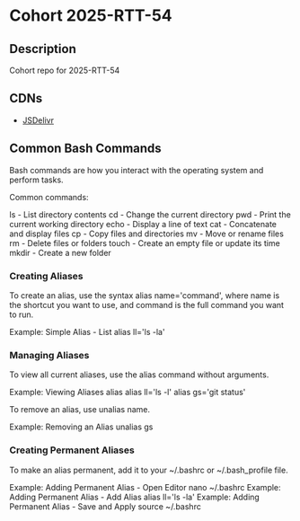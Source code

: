 # Cohort 2025-RTT-54 

## Description
Cohort repo for 2025-RTT-54

## CDNs
 - [JSDelivr](https://www.jsdelivr.com/)


## Common Bash Commands

Bash commands are how you interact with the operating system and perform tasks.

Common commands:

ls - List directory contents
cd - Change the current directory
pwd - Print the current working directory
echo - Display a line of text
cat - Concatenate and display files
cp - Copy files and directories
mv - Move or rename files
rm - Delete files or folders
touch - Create an empty file or update its time
mkdir - Create a new folder

### Creating Aliases
To create an alias, use the syntax alias name='command', where name is the shortcut you want to use, and command is the full command you want to run.

Example: Simple Alias - List
alias ll='ls -la'

### Managing Aliases
To view all current aliases, use the alias command without arguments.

Example: Viewing Aliases
alias
alias ll='ls -l'
alias gs='git status'

To remove an alias, use unalias name.

Example: Removing an Alias
unalias gs

### Creating Permanent Aliases
To make an alias permanent, add it to your ~/.bashrc or ~/.bash_profile file.

Example: Adding Permanent Alias - Open Editor
nano ~/.bashrc
Example: Adding Permanent Alias - Add Alias
alias ll='ls -la'
Example: Adding Permanent Alias - Save and Apply
source ~/.bashrc